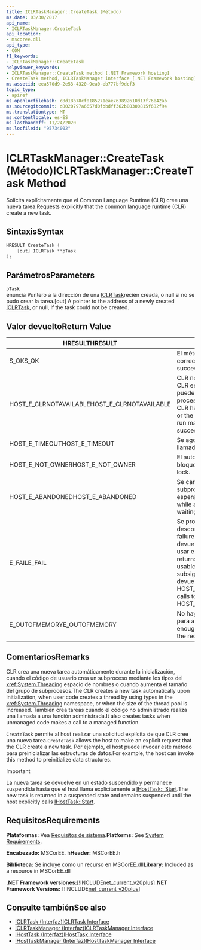 ```yaml
---
title: ICLRTaskManager::CreateTask (Método)
ms.date: 03/30/2017
api_name:
- ICLRTaskManager.CreateTask
api_location:
- mscoree.dll
api_type:
- COM
f1_keywords:
- ICLRTaskManager::CreateTask
helpviewer_keywords:
- ICLRTaskManager::CreateTask method [.NET Framework hosting]
- CreateTask method, ICLRTaskManager interface [.NET Framework hosting]
ms.assetid: eea570d9-2e53-4320-9ea0-eb777bf9dcf3
topic_type:
- apiref
ms.openlocfilehash: c8d18b78cf0185271eae763892610d13f76e42ab
ms.sourcegitcommit: d8020797a6657d0fbbdff362b80300815f682f94
ms.translationtype: MT
ms.contentlocale: es-ES
ms.lasthandoff: 11/24/2020
ms.locfileid: "95734002"
---
```

# <a name="iclrtaskmanagercreatetask-method"></a><span data-ttu-id="7af9b-102">ICLRTaskManager::CreateTask (Método)</span><span class="sxs-lookup"><span data-stu-id="7af9b-102">ICLRTaskManager::CreateTask Method</span></span>

<span data-ttu-id="7af9b-103">Solicita explícitamente que el Common Language Runtime (CLR) cree una nueva tarea.</span><span class="sxs-lookup"><span data-stu-id="7af9b-103">Requests explicitly that the common language runtime (CLR) create a new task.</span></span>  
  
## <a name="syntax"></a><span data-ttu-id="7af9b-104">Sintaxis</span><span class="sxs-lookup"><span data-stu-id="7af9b-104">Syntax</span></span>  
  
```cpp  
HRESULT CreateTask (  
    [out] ICLRTask **pTask  
);  
```  
  
## <a name="parameters"></a><span data-ttu-id="7af9b-105">Parámetros</span><span class="sxs-lookup"><span data-stu-id="7af9b-105">Parameters</span></span>  

 `pTask`  
 <span data-ttu-id="7af9b-106">enuncia Puntero a la dirección de una [ICLRTask](iclrtask-interface.md)recién creada, o null si no se pudo crear la tarea.</span><span class="sxs-lookup"><span data-stu-id="7af9b-106">[out] A pointer to the address of a newly created [ICLRTask](iclrtask-interface.md), or null, if the task could not be created.</span></span>  
  
## <a name="return-value"></a><span data-ttu-id="7af9b-107">Valor devuelto</span><span class="sxs-lookup"><span data-stu-id="7af9b-107">Return Value</span></span>  
  
|<span data-ttu-id="7af9b-108">HRESULT</span><span class="sxs-lookup"><span data-stu-id="7af9b-108">HRESULT</span></span>|<span data-ttu-id="7af9b-109">Descripción</span><span class="sxs-lookup"><span data-stu-id="7af9b-109">Description</span></span>|  
|-------------|-----------------|  
|<span data-ttu-id="7af9b-110">S_OK</span><span class="sxs-lookup"><span data-stu-id="7af9b-110">S_OK</span></span>|<span data-ttu-id="7af9b-111">El método se devolvió correctamente.</span><span class="sxs-lookup"><span data-stu-id="7af9b-111">The method returned successfully.</span></span>|  
|<span data-ttu-id="7af9b-112">HOST_E_CLRNOTAVAILABLE</span><span class="sxs-lookup"><span data-stu-id="7af9b-112">HOST_E_CLRNOTAVAILABLE</span></span>|<span data-ttu-id="7af9b-113">CLR no se ha cargado en un proceso o CLR está en un estado en el que no puede ejecutar código administrado ni procesar la llamada correctamente.</span><span class="sxs-lookup"><span data-stu-id="7af9b-113">The CLR has not been loaded into a process, or the CLR is in a state in which it cannot run managed code or process the call successfully.</span></span>|  
|<span data-ttu-id="7af9b-114">HOST_E_TIMEOUT</span><span class="sxs-lookup"><span data-stu-id="7af9b-114">HOST_E_TIMEOUT</span></span>|<span data-ttu-id="7af9b-115">Se agotó el tiempo de espera de la llamada.</span><span class="sxs-lookup"><span data-stu-id="7af9b-115">The call timed out.</span></span>|  
|<span data-ttu-id="7af9b-116">HOST_E_NOT_OWNER</span><span class="sxs-lookup"><span data-stu-id="7af9b-116">HOST_E_NOT_OWNER</span></span>|<span data-ttu-id="7af9b-117">El autor de la llamada no posee el bloqueo.</span><span class="sxs-lookup"><span data-stu-id="7af9b-117">The caller does not own the lock.</span></span>|  
|<span data-ttu-id="7af9b-118">HOST_E_ABANDONED</span><span class="sxs-lookup"><span data-stu-id="7af9b-118">HOST_E_ABANDONED</span></span>|<span data-ttu-id="7af9b-119">Se canceló un evento mientras un subproceso o fibra bloqueados estaba esperando en él.</span><span class="sxs-lookup"><span data-stu-id="7af9b-119">An event was canceled while a blocked thread or fiber was waiting on it.</span></span>|  
|<span data-ttu-id="7af9b-120">E_FAIL</span><span class="sxs-lookup"><span data-stu-id="7af9b-120">E_FAIL</span></span>|<span data-ttu-id="7af9b-121">Se produjo un error grave desconocido.</span><span class="sxs-lookup"><span data-stu-id="7af9b-121">An unknown catastrophic failure occurred.</span></span> <span data-ttu-id="7af9b-122">Cuando un método devuelve E_FAIL, CLR ya no se puede usar en el proceso.</span><span class="sxs-lookup"><span data-stu-id="7af9b-122">When a method returns E_FAIL, the CLR is no longer usable within the process.</span></span> <span data-ttu-id="7af9b-123">Las llamadas subsiguientes a métodos de hospedaje devuelven HOST_E_CLRNOTAVAILABLE.</span><span class="sxs-lookup"><span data-stu-id="7af9b-123">Subsequent calls to hosting methods return HOST_E_CLRNOTAVAILABLE.</span></span>|  
|<span data-ttu-id="7af9b-124">E_OUTOFMEMORY</span><span class="sxs-lookup"><span data-stu-id="7af9b-124">E_OUTOFMEMORY</span></span>|<span data-ttu-id="7af9b-125">No hay suficiente memoria disponible para asignar el recurso solicitado.</span><span class="sxs-lookup"><span data-stu-id="7af9b-125">Not enough memory is available to allocate the requested resource.</span></span>|  
  
## <a name="remarks"></a><span data-ttu-id="7af9b-126">Comentarios</span><span class="sxs-lookup"><span data-stu-id="7af9b-126">Remarks</span></span>  

 <span data-ttu-id="7af9b-127">CLR crea una nueva tarea automáticamente durante la inicialización, cuando el código de usuario crea un subproceso mediante los tipos del <xref:System.Threading> espacio de nombres o cuando aumenta el tamaño del grupo de subprocesos.</span><span class="sxs-lookup"><span data-stu-id="7af9b-127">The CLR creates a new task automatically upon initialization, when user code creates a thread by using types in the <xref:System.Threading> namespace, or when the size of the thread pool is increased.</span></span> <span data-ttu-id="7af9b-128">También crea tareas cuando el código no administrado realiza una llamada a una función administrada.</span><span class="sxs-lookup"><span data-stu-id="7af9b-128">It also creates tasks when unmanaged code makes a call to a managed function.</span></span>  
  
 <span data-ttu-id="7af9b-129">`CreateTask` permite al host realizar una solicitud explícita de que CLR cree una nueva tarea.</span><span class="sxs-lookup"><span data-stu-id="7af9b-129">`CreateTask` allows the host to make an explicit request that the CLR create a new task.</span></span> <span data-ttu-id="7af9b-130">Por ejemplo, el host puede invocar este método para preinicializar las estructuras de datos.</span><span class="sxs-lookup"><span data-stu-id="7af9b-130">For example, the host can invoke this method to preinitialize data structures.</span></span>  
  
> [!IMPORTANT]
> <span data-ttu-id="7af9b-131">La nueva tarea se devuelve en un estado suspendido y permanece suspendida hasta que el host llama explícitamente a [IHostTask:: Start](ihosttask-start-method.md).</span><span class="sxs-lookup"><span data-stu-id="7af9b-131">The new task is returned in a suspended state and remains suspended until the host explicitly calls [IHostTask::Start](ihosttask-start-method.md).</span></span>  
  
## <a name="requirements"></a><span data-ttu-id="7af9b-132">Requisitos</span><span class="sxs-lookup"><span data-stu-id="7af9b-132">Requirements</span></span>  

 <span data-ttu-id="7af9b-133">**Plataformas:** Vea [Requisitos de sistema](../../get-started/system-requirements.md).</span><span class="sxs-lookup"><span data-stu-id="7af9b-133">**Platforms:** See [System Requirements](../../get-started/system-requirements.md).</span></span>  
  
 <span data-ttu-id="7af9b-134">**Encabezado:** MSCorEE. h</span><span class="sxs-lookup"><span data-stu-id="7af9b-134">**Header:** MSCorEE.h</span></span>  
  
 <span data-ttu-id="7af9b-135">**Biblioteca:** Se incluye como un recurso en MSCorEE.dll</span><span class="sxs-lookup"><span data-stu-id="7af9b-135">**Library:** Included as a resource in MSCorEE.dll</span></span>  
  
 <span data-ttu-id="7af9b-136">**.NET Framework versiones:**[!INCLUDE[net_current_v20plus](../../../../includes/net-current-v20plus-md.md)]</span><span class="sxs-lookup"><span data-stu-id="7af9b-136">**.NET Framework Versions:** [!INCLUDE[net_current_v20plus](../../../../includes/net-current-v20plus-md.md)]</span></span>  
  
## <a name="see-also"></a><span data-ttu-id="7af9b-137">Consulte también</span><span class="sxs-lookup"><span data-stu-id="7af9b-137">See also</span></span>

- [<span data-ttu-id="7af9b-138">ICLRTask (Interfaz)</span><span class="sxs-lookup"><span data-stu-id="7af9b-138">ICLRTask Interface</span></span>](iclrtask-interface.md)
- [<span data-ttu-id="7af9b-139">ICLRTaskManager (Interfaz)</span><span class="sxs-lookup"><span data-stu-id="7af9b-139">ICLRTaskManager Interface</span></span>](iclrtaskmanager-interface.md)
- [<span data-ttu-id="7af9b-140">IHostTask (Interfaz)</span><span class="sxs-lookup"><span data-stu-id="7af9b-140">IHostTask Interface</span></span>](ihosttask-interface.md)
- [<span data-ttu-id="7af9b-141">IHostTaskManager (Interfaz)</span><span class="sxs-lookup"><span data-stu-id="7af9b-141">IHostTaskManager Interface</span></span>](ihosttaskmanager-interface.md)
